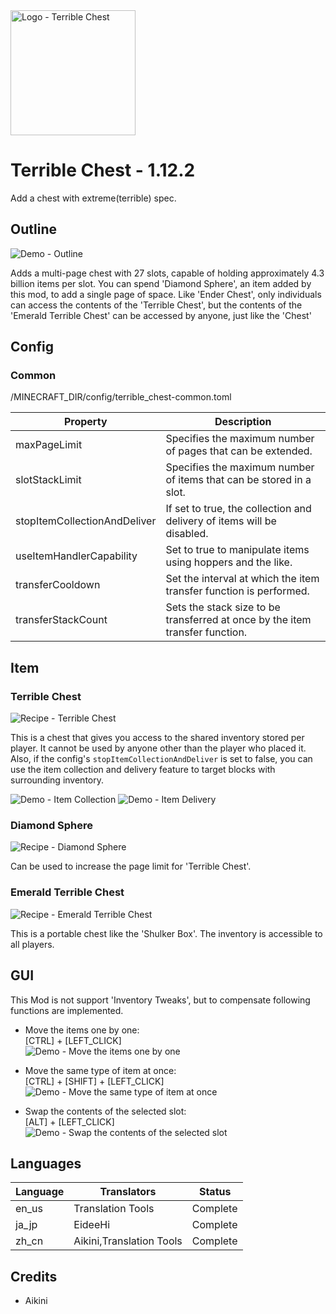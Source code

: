 <img src="https://app.box.com/shared/static/cbpgau8w2td9jwmkjvxpzllwhj19mxqw.png" width="200" alt="Logo - Terrible Chest" />

# Terrible Chest - 1.12.2 #
Add a chest with extreme(terrible) spec.

## Outline ##
<img src="https://app.box.com/shared/static/0oz5ykrqa9tvofjy6h5yah4zsa2c4i3u.gif" alt="Demo - Outline" />

Adds a multi-page chest with 27 slots, capable of holding approximately 4.3 billion items per slot.
You can spend 'Diamond Sphere', an item added by this mod, to add a single page of space.
Like 'Ender Chest', only individuals can access the contents of the 'Terrible Chest', but the contents of the 'Emerald Terrible Chest' can be accessed by anyone, just like the 'Chest'

## Config ##
### Common ###
/MINECRAFT_DIR/config/terrible_chest-common.toml

|Property|Description|
|--------|-----------|
|maxPageLimit|Specifies the maximum number of pages that can be extended.|
|slotStackLimit|Specifies the maximum number of items that can be stored in a slot.|
|stopItemCollectionAndDeliver|If set to true, the collection and delivery of items will be disabled.|
|useItemHandlerCapability|Set to true to manipulate items using hoppers and the like.|
|transferCooldown|Set the interval at which the item transfer function is performed.|
|transferStackCount|Sets the stack size to be transferred at once by the item transfer function.|

## Item ##
### Terrible Chest ###
<img src="https://app.box.com/shared/static/l6rxw83mc36ik9iuet8seywoa3v53dnj.png" alt="Recipe - Terrible Chest" />

This is a chest that gives you access to the shared inventory stored per player. It cannot be used by anyone other than the player who placed it.
Also, if the config's `stopItemCollectionAndDeliver` is set to false, you can use the item collection and delivery feature to target blocks with surrounding inventory.

<img src="https://app.box.com/shared/static/qxe56u7ujl26on7fgb15vkvk8e8jq09w.gif" alt="Demo - Item Collection" />
<img src="https://app.box.com/shared/static/oyz9fk1xolivjtobmtp6dpj9ay9d2lls.gif" alt="Demo - Item Delivery" />


### Diamond Sphere ###
<img src="https://app.box.com/shared/static/1mt4nuthpf42gtbd8wmjykw9trxuk6mq.png" alt="Recipe - Diamond Sphere" />

Can be used to increase the page limit for 'Terrible Chest'.

### Emerald Terrible Chest ###
<img src="https://app.box.com/shared/static/j53hkrlk2z18s61wtgxac332cabaetlb.png" alt="Recipe - Emerald Terrible Chest" />

This is a portable chest like the 'Shulker Box'. The inventory is accessible to all players.

## GUI ##
This Mod is not support 'Inventory Tweaks', but to compensate following functions are implemented.

- Move the items one by one:  
  [CTRL] + [LEFT_CLICK]  
  <img src="https://app.box.com/shared/static/gh2ra72psg7id4rnw9srzmgj3uwzgfvd.gif" alt="Demo - Move the items one by one" />

- Move the same type of item at once:  
  [CTRL] + [SHIFT] + [LEFT_CLICK]  
  <img src="https://app.box.com/shared/static/tqododmh9iusncge56pfhs08zu0d64kt.gif" alt="Demo - Move the same type of item at once" />

- Swap the contents of the selected slot:  
  [ALT] + [LEFT_CLICK]  
  <img src="https://app.box.com/shared/static/al71kqj9o3ij9bvrplg0n3le118472s5.gif" alt="Demo - Swap the contents of the selected slot" />

## Languages ##
|Language|Translators|Status|
|--------|-----------|------|
|en_us|Translation Tools|Complete|
|ja_jp|EideeHi|Complete|
|zh_cn|Aikini,Translation Tools|Complete|

## Credits ##
- Aikini
